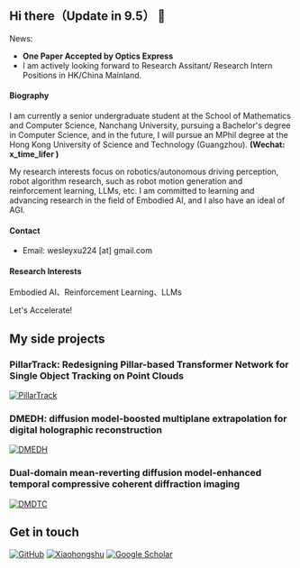 ## Hi there（Update in 9.5） 👋
News: 
* **One Paper Accepted by Optics Express**
* I am actively looking forward to Research Assitant/ Research Intern Positions in HK/China Mainland.

#### Biography
I am currently a senior undergraduate student at the School of Mathematics and Computer Science, Nanchang University, pursuing a Bachelor's degree in Computer Science, and in the future, I will pursue an MPhil degree at the Hong Kong University of Science and Technology (Guangzhou).  **(Wechat: x_time_lifer )**

My research interests focus on robotics/autonomous driving perception, robot algorithm research, such as robot motion generation and reinforcement learning, LLMs, etc. I am committed to learning and advancing research in the field of Embodied AI, and I also have an ideal of AGI.

#### Contact
* Email: wesleyxu224 [at] gmail.com

#### Research Interests
Embodied AI、Reinforcement Learning、LLMs

Let's Accelerate!

## My side projects

### PillarTrack: Redesigning Pillar-based Transformer Network for Single Object Tracking on Point Clouds

[![PillarTrack](https://github-readme-stats.vercel.app/api/pin?username=StiphyJay&repo=PillarTrack&theme=radical)](https://github.com/StiphyJay/PillarTrack)

### DMEDH: diffusion model-boosted multiplane extrapolation for digital holographic reconstruction

[![DMEDH](https://github-readme-stats.vercel.app/api/pin?username=yqx7150&repo=DMEDH&theme=radical)](https://github.com/yqx7150/DMEDH)

### Dual-domain mean-reverting diffusion model-enhanced temporal compressive coherent diffraction imaging

[![DMDTC](https://github-readme-stats.vercel.app/api/pin?username=yqx7150&repo=DMDTC&theme=radical)](https://github.com/yqx7150/DMDTC)

## Get in touch

[![GitHub](https://img.shields.io/badge/GitHub-grey?logo=github)](https://github.com/WesleyXu224)
[![Xiaohongshu](https://img.shields.io/badge/Xiaohongshu-%23FF0000?logo=xiaohongshu&logoColor=white)](https://www.xiaohongshu.com/user/profile/6443c614000000001002b5cc)
[![Google Scholar](https://img.shields.io/badge/Google%20Scholar-%20-lightgrey)](https://scholar.google.cz/citations?user=iLP3qBEAAAAJ)


